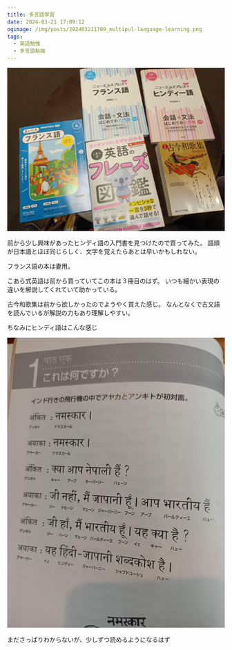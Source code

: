 ```yaml
---
title: 多言語学習
date: 2024-03-21 17:09:12
ogimage: /img/posts/202403211709_multipul-language-learning.png
tags:
  - 英語勉強
  - 多言語勉強
---
```


![multiple language](/img/posts/202403211709/books.jpg)

前から少し興味があったヒンディ語の入門書を見つけたので買ってみた。
語順が日本語とほぼ同じらしく、文字を覚えたらあとは早いかもしれない。

フランス語の本は妻用。

こあら式英語は前から買っていてこの本は３冊目のはず。
いつも細かい表現の違いを解説してくれていて助かっている。

古今和歌集は前から欲しかったのでようやく買えた感じ。
なんとなくで古文語を読んでいるが解説の力もあり理解しやすい。

ちなみにヒンディ語はこんな感じ

![hindi](/img/posts/202403211709/hindi.jpg)

まださっぱりわからないが、少しずつ読めるようになるはず
